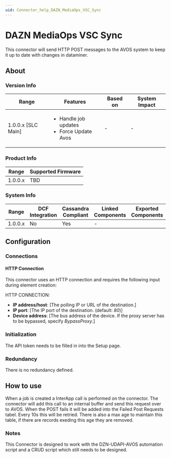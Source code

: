 ```yaml
---
uid: Connector_help_DAZN_MediaOps_VSC_Sync
---
```


# DAZN MediaOps VSC Sync

This connector will send HTTP POST messages to the AVOS system to keep it up to date with changes in dataminer.

## About

### Version Info

|Range  |Features  |Based on  |System Impact  |
|---------|---------|---------|---------|
|1.0.0.x [SLC Main]     |<ul><li>Handle job updates</li><li>Force Update Avos</li></ul>         |-         |-         |

### Product Info

|Range  |Supported Firmware  |
|---------|---------|
|1.0.0.x     |TBD         |

### System Info


|Range  |DCF Integration  |Cassandra Compliant  |Linked Components  |Exported Components   |
|---------|---------|---------|---------|---------|
|1.0.0.x    |No       |Yes         |-         |   |

## Configuration

### Connections

#### HTTP Connection

This connector uses an HTTP connection and requires the following input during element creation:

HTTP CONNECTION:

  - **IP address/host**: [The polling IP or URL of the destination.]
  - **IP port**: [The IP port of the destination. (default: *80*)]
  - **Device address**: [The bus address of the device. If the proxy server has to be bypassed, specify *BypassProxy*.]


### Initialization

The API token needs to be filled in into the Setup page.

### Redundancy

There is no redundancy defined.

## How to use

When a job is created a InterApp call is performed on the connector. The connector will add this call to an internal buffer and send this request over to AVOS. When the POST fails it will be added into the Failed Post Requests tabel. Every 10s this will be retried. 
There is also a max age to maintain this table, if there are records exeding this age they are removed.


### Notes

This Connector is designed to work with the DZN-UDAPI-AVOS automation script and a CRUD script which still needs to be designed.